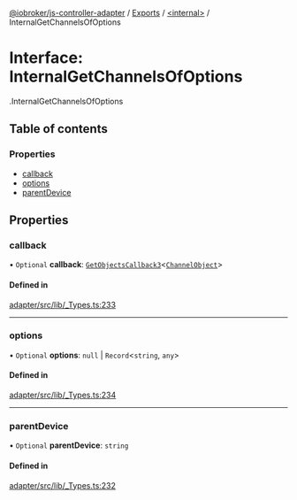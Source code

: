 [@iobroker/js-controller-adapter](../README.md) / [Exports](../modules.md) / [<internal\>](../modules/internal_.md) / InternalGetChannelsOfOptions

# Interface: InternalGetChannelsOfOptions

[<internal>](../modules/internal_.md).InternalGetChannelsOfOptions

## Table of contents

### Properties

- [callback](internal_.InternalGetChannelsOfOptions.md#callback)
- [options](internal_.InternalGetChannelsOfOptions.md#options)
- [parentDevice](internal_.InternalGetChannelsOfOptions.md#parentdevice)

## Properties

### callback

• `Optional` **callback**: [`GetObjectsCallback3`](../modules/internal_.md#getobjectscallback3)<[`ChannelObject`](internal_.ChannelObject.md)\>

#### Defined in

[adapter/src/lib/_Types.ts:233](https://github.com/ioBroker/ioBroker.js-controller/blob/d56f8d83/packages/adapter/src/lib/_Types.ts#L233)

___

### options

• `Optional` **options**: ``null`` \| `Record`<`string`, `any`\>

#### Defined in

[adapter/src/lib/_Types.ts:234](https://github.com/ioBroker/ioBroker.js-controller/blob/d56f8d83/packages/adapter/src/lib/_Types.ts#L234)

___

### parentDevice

• `Optional` **parentDevice**: `string`

#### Defined in

[adapter/src/lib/_Types.ts:232](https://github.com/ioBroker/ioBroker.js-controller/blob/d56f8d83/packages/adapter/src/lib/_Types.ts#L232)

